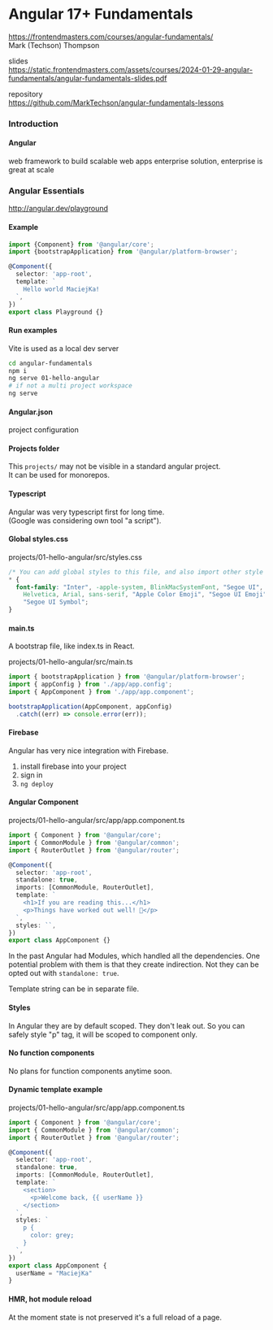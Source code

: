 Angular 17+ Fundamentals
========================
https://frontendmasters.com/courses/angular-fundamentals/  
Mark (Techson) Thompson

slides  
https://static.frontendmasters.com/assets/courses/2024-01-29-angular-fundamentals/angular-fundamentals-slides.pdf

repository  
https://github.com/MarkTechson/angular-fundamentals-lessons

### Introduction
#### Angular
web framework to build scalable web apps
enterprise solution, enterprise is great at scale

### Angular Essentials
http://angular.dev/playground

#### Example
```typescript
import {Component} from '@angular/core';
import {bootstrapApplication} from '@angular/platform-browser';

@Component({
  selector: 'app-root',
  template: `
    Hello world MaciejKa!
  `,
})
export class Playground {}
```

#### Run examples
Vite is used as a local dev server
```bash
cd angular-fundamentals
npm i
ng serve 01-hello-angular
# if not a multi project workspace
ng serve
```

#### Angular.json
project configuration

#### Projects folder
This `projects/` may not be visible in a standard angular project.  
It can be used for monorepos.

#### Typescript
Angular was very typescript first for long time.  
(Google was considering own tool "a script").

#### Global styles.css
projects/01-hello-angular/src/styles.css
```css
/* You can add global styles to this file, and also import other style files */
* {
  font-family: "Inter", -apple-system, BlinkMacSystemFont, "Segoe UI", Roboto,
    Helvetica, Arial, sans-serif, "Apple Color Emoji", "Segoe UI Emoji",
    "Segoe UI Symbol";
}
```

#### main.ts
A bootstrap file, like index.ts in React.

projects/01-hello-angular/src/main.ts
```typescript
import { bootstrapApplication } from '@angular/platform-browser';
import { appConfig } from './app/app.config';
import { AppComponent } from './app/app.component';

bootstrapApplication(AppComponent, appConfig)
  .catch((err) => console.error(err));
```

#### Firebase
Angular has very nice integration with Firebase.
1. install firebase into your project
2. sign in
3. `ng deploy`

#### Angular Component
projects/01-hello-angular/src/app/app.component.ts
```typescript
import { Component } from '@angular/core';
import { CommonModule } from '@angular/common';
import { RouterOutlet } from '@angular/router';

@Component({
  selector: 'app-root',
  standalone: true,
  imports: [CommonModule, RouterOutlet],
  template: `
    <h1>If you are reading this...</h1>
    <p>Things have worked out well! 🎉</p>
  `,
  styles: ``,
})
export class AppComponent {}
```

In the past Angular had Modules, which handled all the dependencies.
One potential problem with them is that they create indirection.
Not they can be opted out with `standalone: true`.

Template string can be in separate file.

#### Styles
In Angular they are by default scoped. They don't leak out.
So you can safely style "p" tag, it will be scoped to component only.

#### No function components
No plans for function components anytime soon.

#### Dynamic template example
projects/01-hello-angular/src/app/app.component.ts
```typescript
import { Component } from '@angular/core';
import { CommonModule } from '@angular/common';
import { RouterOutlet } from '@angular/router';

@Component({
  selector: 'app-root',
  standalone: true,
  imports: [CommonModule, RouterOutlet],
  template: `
    <section>
      <p>Welcome back, {{ userName }}
    </section>
  `,
  styles: `
    p {
      color: grey;
    }
  `,
})
export class AppComponent {
  userName = "MaciejKa"
}
```

#### HMR, hot module reload
At the moment state is not preserved
it's a full reload of a page.

